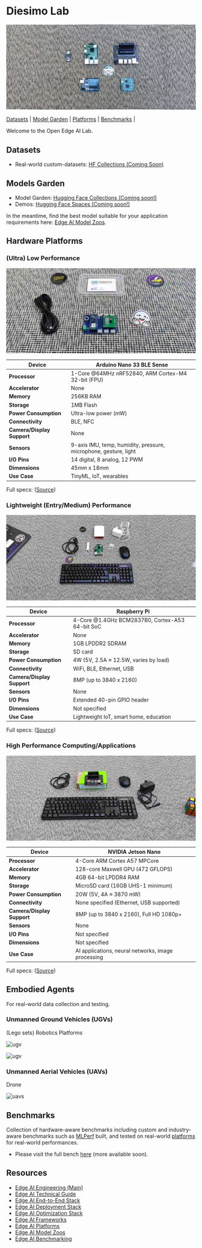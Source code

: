 # Diesimo Lab 

![Edge AI Platforms](./resources/images/cover.jpeg)

[Datasets](#datasets) | [Model Garden](#models-garden) | [Platforms](#hardware-platforms) | [Benchmarks](#benchmarks) |

Welcome to the Open Edge AI Lab.

## Datasets

- Real-world custom-datasets: [HF Collections (Coming Soon)](https://huggingface.co/diesimo-ai/datasets)

## Models Garden

- Model Garden: [Hugging Face Collections (Coming soon!)](http://huggingface.co/diesimo-ai/models)
- Demos: [Hugging Face Spaces (Coming soon!)](#)

In the meantime, find the best model suitable for your application requirements here: [Edge AI Model Zoos](https://github.com/afondiel/Edge-AI-Model-Zoo).


## Hardware Platforms

### (Ultra) Low Performance

![Arduino Nano 33 BLE Sense](./resources/images/arduino-nano/nano.jpeg)

| **Device**                  | Arduino Nano 33 BLE Sense          |
|-----------------------------|------------------------------------|
| **Processor**                     | 1-Core @64MHz nRF52840, ARM Cortex-M4 32-bit (FPU)|
| **Accelerator**                     | None                              |
| **Memory**                  | 256KB RAM                         |
| **Storage**                 | 1MB Flash                         |
| **Power Consumption**       | Ultra-low power (mW)              |
| **Connectivity**            | BLE, NFC                          |
| **Camera/Display Support**  | None                              |
| **Sensors**                 | 9-axis IMU, temp, humidity, pressure, microphone, gesture, light |
| **I/O Pins**                | 14 digital, 8 analog, 12 PWM      |
| **Dimensions**              | 45mm x 18mm                       |
| **Use Case**                | TinyML, IoT, wearables            |

Full specs: ([Source](https://docs.arduino.cc/hardware/nano-33-ble-sense/)) 

### Lightweight (Entry/Medium) Performance
![Raspberry Pi 3B](./resources/images/pi/pi.jpeg)

| **Device**                  | Raspberry Pi                            |
|-----------------------------|-----------------------------------------|
| **Processor**                     | 4-Core @1.4GHz BCM2837B0, Cortex-A53 64-bit SoC |
| **Accelerator**                     | None                              |
| **Memory**                  | 1GB LPDDR2 SDRAM                           |
| **Storage**                 | SD card                           |
| **Power Consumption**       | 4W (5V, 2.5A ≈ 12.5W, varies by load) |
| **Connectivity**            | WiFi, BLE, Ethernet, USB          |
| **Camera/Display Support**  | 8MP (up to 3840 x 2160)           |
| **Sensors**                 | None                              |
| **I/O Pins**                | Extended 40-pin GPIO header                     |
| **Dimensions**              | Not specified                     |
| **Use Case**                | Lightweight IoT, smart home, education |

Full specs: ([Source](https://www.raspberrypi.com/products/raspberry-pi-3-model-b-plus/#Specification)) 

### High Performance Computing/Applications
![NVIDIA Jetson Nano](./resources/images/jetson-nano/jet-nano.jpeg)

| **Device**                  | NVIDIA Jetson Nano                |
|-----------------------------|------------------------------------|
| **Processor**                     | 4-Core ARM Cortex A57 MPCore          |
| **Accelerator**                     | 128-core Maxwell GPU (472 GFLOPS) |
| **Memory**                  | 4GB 64-bit LPDDR4 RAM                    |
| **Storage**                 | MicroSD card (16GB UHS-1 minimum) |
| **Power Consumption**       | 20W (5V, 4A ≈ 3870 mW)            |
| **Connectivity**            | None specified (Ethernet, USB supported) |
| **Camera/Display Support**  | 8MP (up to 3840 x 2160), Full HD 1080p+ |
| **Sensors**                 | None                              |
| **I/O Pins**                | Not specified                     |
| **Dimensions**              | Not specified                     |
| **Use Case**                | AI applications, neural networks, image processing |

Full specs: ([Source](https://developer.nvidia.com/embedded/jetson-nano)) 

## Embodied Agents

For real-world data collection and testing. 

### Unmanned Ground Vehicles (UGVs)

(Lego sets) Robotics Platforms 

![ugv](./resources/images/embodied-agents/ugv-0.jpg)

![ugv](./resources/images/embodied-agents/ugv-1.jpg)


### Unmanned Aerial Vehicles (UAVs)

Drone

![uavs](./resources/images/embodied-agents/uavs.jpg)


## Benchmarks

Collection of hardware-aware benchmarks including custom and industry-aware benchmarks such as [MLPerf](https://mlcommons.org/benchmarks/) built, and tested on real-world [platforms](../platforms/) for real-world performances.

- Please visit the full bench [here](./benchmarks/) (more available soon).

## Resources

- [Edge AI Engineering (Main)](https://github.com/afondiel/edge-ai-engineering)
- [Edge AI Technical Guide](https://github.com/afondiel/computer-science-notebook/tree/master/core/systems/edge-computing/edge-ai/concepts)
- [Edge AI End-to-End Stack](https://www.qualcomm.com/developer/artificial-intelligence)
- [Edge AI Deployment Stack](https://github.com/afondiel/computer-science-notebook/tree/master/core/systems/edge-computing/edge-ai/concepts/deployment)
- [Edge AI Optimization Stack](https://github.com/afondiel/computer-science-notebook/tree/master/core/systems/edge-computing/edge-ai/concepts/optimization)
- [Edge AI Frameworks](https://github.com/afondiel/computer-science-notebook/tree/master/core/systems/edge-computing/edge-ai/concepts/frameworks)
- [Edge AI Platforms](https://github.com/afondiel/Edge-AI-Platforms)
- [Edge AI Model Zoos](https://github.com/afondiel/Edge-AI-Model-Zoo)
- [Edge AI Benchmarking](https://github.com/afondiel/Edge-AI-Benchmarking)
